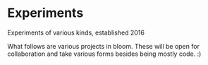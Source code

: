 # Experiments
Experiments of various kinds, established 2016

What follows are various projects in bloom. These will be open for collaboration and take various forms besides being mostly code.
:)
